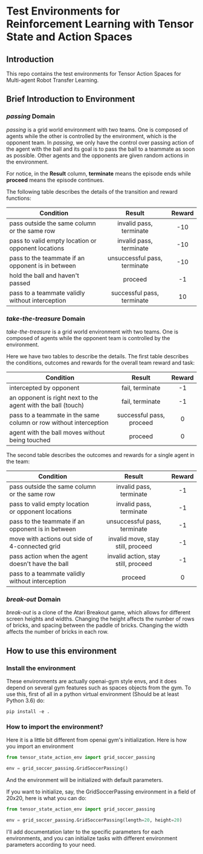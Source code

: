 # Test Environments for Reinforcement Learning with Tensor State and Action Spaces

## Introduction
This repo contains the test environments for Tensor Action Spaces for
Multi-agent Robot Transfer Learning.

## Brief Introduction to Environment

### _passing_ Domain
*passing* is a grid world environment with two teams. One is composed
of agents while the other is controlled by the environment, which is
the opponent team. In
*passing*, we only have the control over passing action of the agent with the ball and its goal is to pass the ball to a
teammate as soon as possible. Other agents and the opponents are given random actions in
the environment.

For notice, in the **Result** column, **terminate** means the episode ends while
**proceed** means the episode continues.


The following table describes the details of the transition and reward
functions:

| Condition                                          | Result                       | Reward |
|----------------------------------------------------|:----------------------------:|:------:|
| pass outside the same column or the same row       | invalid pass, terminate      | -10    |
| pass to valid empty location or opponent locations | invalid pass, terminate      | -10    |
| pass to the teammate if an opponent is in between  | unsuccessful pass, terminate | -10    |
| hold the ball and haven't passed                   | proceed                      | -1     |
| pass to a teammate validly without interception    | successful pass, terminate   | 10     |

### *take-the-treasure* Domain
*take-the-treasure* is a grid world environment with two teams. One is
composed of agents while the opponent team is controlled by the
environment.

Here we have two tables to describe the details. The first table
describes the conditions, outcomes and rewards for the overall team
reward and task: 

| Condition                                                         | Result                   | Reward |
|-------------------------------------------------------------------|:------------------------:|:------:|
| intercepted by opponent                                           | fail, terminate          | -1     |
| an opponent is right next to the agent with the ball (touch)      | fail, terminate          | -1     |
| pass to a teammate in the same column or row without interception | successful pass, proceed | 0      |
| agent with the ball moves without being touched                   | proceed                  | 0      |

The second table describes the outcomes and rewards
for a single agent in the team:

| Condition                                          | Result                              | Reward |
|----------------------------------------------------|:-----------------------------------:|:------:|
| pass outside the same column or the same row       | invalid pass, terminate             | -1     |
| pass to valid empty location or opponent locations | invalid pass, terminate             | -1     |
| pass to the teammate if an opponent is in between  | unsuccessful pass, terminate        | -1     |
| move with actions out side of 4-connected grid     | invalid move, stay still, proceed   | -1     |
| pass action when the agent doesn't have the ball   | invalid action, stay still, proceed | -1     |
| pass to a teammate validly without interception    | proceed                             | 0      |

### *break-out* Domain
*break-out* is a clone of the Atari Breakout
game, which
allows for different screen heights and widths. Changing the height
affects the number of rows of bricks, and spacing between the paddle
of bricks. Changing the width affects the number of bricks in each
row.


## How to use this environment
### Install the environment
These environments are actually openai-gym style envs, and it does
depend on several gym features such as spaces objects from the gym. To
use this, first of all in a python virtual environment (Should be at
least Python 3.6) do:
``` shell
pip install -e .
```

### How to import the environment?
Here it is a little bit different from openai gym's
initialization. Here is how you import an environment
``` python
from tensor_state_action_env import grid_soccer_passing

env = grid_soccer_passing.GridSoccerPassing()
```

And the environment will be initialized with default parameters.

If you want to initialize, say, the GridSoccerPassing environment in a
field of 20x20, here is what you can do:
``` python
from tensor_state_action_env import grid_soccer_passing

env = grid_soccer_passing.GridSoccerPassing(length=20, height=20)
```

I'll add documentation later to the specific parameters for each
environments, and you can initialize tasks with different environment
parameters according to your need.


